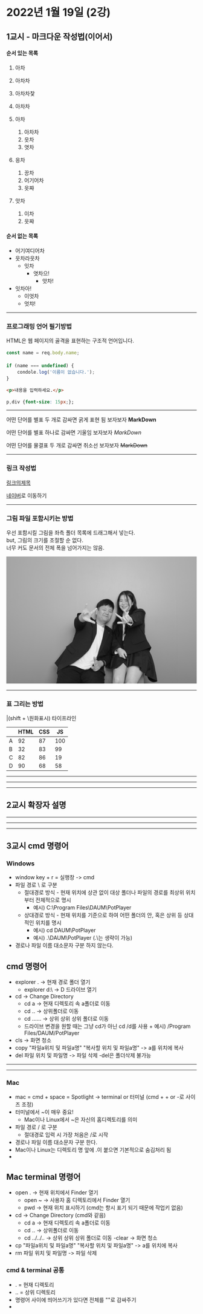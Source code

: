 # 2022년 1월 19일 (2강)

## 1교시 - 마크다운 작성법(이어서)

#### 순서 있는 목록
1. 아차
2. 아차차

1. 아차차찿
1. 아차차
   
1. 아차
    1. 아차차
    2. 읏차
    3. 엿차
2. 응차
    1. 끙차
    2. 어기어차
    3. 읏쨔
3. 앗차
   1. 이차
   2. 읏쨔

#### 순서 없는 목록

- 어기여디어차
- 읏차라읏차
  - 잇차
    - 엿차으!
      - 앗차!
- 잇차아!
  - 이엇차
  - 엇챠!

---

### 프로그래밍 언어 필기방법

HTML은 웹 페이지의 골격을 표현하는 구조적 언어입니다.

```javascript
const name = req.body.name;

if (name === undefined) {
    condole.log('이름이 없습니다.');
}
```

```html
<p>내용을 입력하세요.</p>
```

```css
p,div {font-size: 15px;};
```

---

어떤 단어를 별표 두 개로 감싸면 굵게 표현 됨   보자보자 **MarkDown**

어떤 단어를 별표 하나로 감싸면 기울임 보자보자 *MarkDown*

어떤 단어를 물결표 두 개로 감싸면 취소선 보자보자 ~~MarkDown~~

---

### 링크 작성법

[링크의제목](클릭했을때이동할사이트주소)

[네이버](https://www.naver.com)로 이동하기

---

### 그림 파일 포함시키는 방법

우선 포함시킬 그림을 좌측 폴더 목록에 드래그해서 넣는다.   
but, 그림의 크기를 조절할 순 없다.   
너무 커도 문서의 전체 폭을 넘어가지는 않음.

![아이콘](IMG_488624.JPG "여울이 귀여워")

---

### 표 그리는 방법

|(shift + \원화표시) 타이프라인

| | HTML | CSS | JS |
|---|---|---|---|
| A | 92 | 87 | 100 |
| B | 32 | 83 | 99 |
| C | 82 | 86 | 19 |
| D | 90 | 68 | 58 |

---
---
---

## 2교시 확장자 설명

---
---
---

## 3교시 cmd 명령어


### Windows
+ window key + r = 실행창 -> cmd   
+ 파일 경로 \ 로 구분   
    + 절대경로 방식 - 현재 위치에 상관 없이 대상 폴더나 파일의 경로를 최상위 위치부터 전체적으로 명시
        + 예시) C:\Program Files\DAUM\PotPlayer
    + 상대경로 방식 - 현재 위치를 기준으로 하여 어떤 폴더의 안, 혹은 상위 등 상대적인 위치를 명시
        + 예시) cd DAUM\PotPlayer
        + 예시) .\DAUM\PotPlayer (.\는 생략이 가능)
+ 경로나 파일 이름 대소문자 구분 하지 않는다.

## cmd 명령어

- explorer . -> 현재 경로 폴더 열기
  - explorer d:\ -> D 드라이브 열기
- cd -> Change Directory
  - cd a -> 현재 디렉토리 속 a폴더로 이동 
  - cd .. -> 상위폴더로 이동
  - cd ..\..\.. -> 상위 상위 상위 폴더로 이동
  - 드라이브 변경을 원할 때는 그냥 cd가 아닌 cd /d를 사용
        + 예시) /Program Files/DAUM/PotPlayer
- cls -> 화면 청소
- copy "파일a위치 및 파일a명" "복사할 위치 및 파일a명" -> a를 위치에 복사
- del 파일 위치 및 파일명 -> 파일 삭제 
    -del은 폴더삭제 불가능
---
---

### Mac
+ mac = cmd + space = Spotlight -> terminal or 터미널 (cmd + + or -로 사이즈 조정)   
+ 터미널에서 ~이 매우 중요!   
  + Mac이나 Linux에서 ~은 자신의 홈디렉토리를 의미   
+ 파일 경로 / 로 구분   
  + 절대경로 입력 시 가장 처음은 /로 시작
+ 경로나 파일 이름 대소문자 구분 한다.
+ Mac이나 Linux는 디렉토리 명 앞에 .이 붙으면 기본적으로 숨김처리 됨
+ 
## Mac terminal 명령어

- open . -> 현재 위치에서 Finder 열기
    - open ~ -> 사용자 홈 디렉토리에서 Finder 열기
    - pwd -> 현재 위치 표시하기 (cmd는 항시 표기 되기 때문에 작업키 없음)
- cd -> Change Directory (cmd와 같음)
  - cd a -> 현재 디렉토리 속 a폴더로 이동 
  - cd .. -> 상위폴더로 이동
  - cd ../../.. -> 상위 상위 상위 폴더로 이동
-clear -> 화면 청소
- cp "파일a위치 및 파일a명" "복사할 위치 및 파일a명" -> a를 위치에 복사
- rm 파일 위치 및 파일명 -> 파일 삭제 


### cmd & terminal 공통

- . = 현재 디렉토리
- .. = 상위 디렉토리
- 명령어 사이에 띄어쓰기가 있다면 전체를 ""로 감싸주기
- 